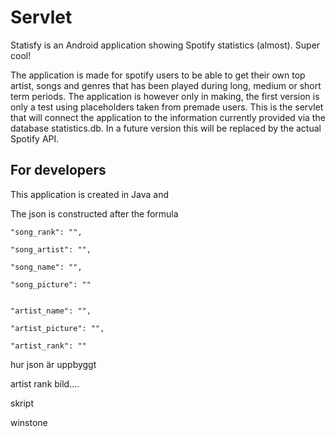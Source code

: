 # Servlet

Statisfy is an Android application showing Spotify statistics (almost). Super cool!

The application is made for spotify users to be able to get their own top artist, songs and genres that has been played during long, medium or short term periods. The application is however only in making, the first version is only a test using placeholders taken from premade users.
This is the servlet that will connect the application to the information currently provided via the database statistics.db. In a future version this will be replaced by the actual Spotify API.

## For developers

This application is created in Java and 

The json is constructed after the formula
  
    "song_rank": "",
    
    "song_artist": "",
    
    "song_name": "",
    
    "song_picture": ""

 
    "artist_name": "",
    
    "artist_picture": "",
    
    "artist_rank": ""
  

hur json är uppbyggt

artist
rank
bild....

skript

winstone

